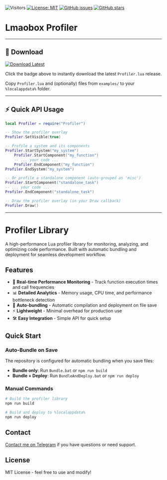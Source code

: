 ![Visitors](https://api.visitorbadge.io/api/visitors?path=https%3A%2F%2Fgithub.com%2Ftitaniummachine1%2FLmaobox_Profiler&label=Visitors&countColor=%23263759&style=plastic)
[![License: MIT](https://img.shields.io/badge/License-MIT-yellow.svg)](https://opensource.org/licenses/MIT)
[![GitHub issues](https://img.shields.io/github/issues/titaniummachine1/Lmaobox_Profiler.svg)](https://github.com/titaniummachine1/Lmaobox_Profiler/issues)
[![GitHub stars](https://img.shields.io/github/stars/titaniummachine1/Lmaobox_Profiler.svg)](https://github.com/titaniummachine1/Lmaobox_Profiler/stargazers)

# Lmaobox Profiler

---

## 🚀 Download

[![Download Latest](https://img.shields.io/github/downloads/titaniummachine1/Lmaobox_Profiler/total.svg?style=for-the-badge&logo=download&label=Download%20Latest)](https://github.com/titaniummachine1/Lmaobox_Profiler/releases/latest/download/Profiler.lua)

Click the badge above to instantly download the latest `Profiler.lua` release.

Copy `Profiler.lua` and (optionally) files from `examples/` to your `%localappdata%` folder.

---

## ⚡ Quick API Usage

```lua
local Profiler = require("Profiler")

-- Show the profiler overlay
Profiler.SetVisible(true)

-- Profile a system and its components
Profiler.StartSystem("my_system")
    Profiler.StartComponent("my_function")
    -- ... your code ...
    Profiler.EndComponent("my_function")
Profiler.EndSystem("my_system")

-- Or profile a standalone component (auto-grouped as 'misc')
Profiler.StartComponent("standalone_task")
-- ... your code ...
Profiler.EndComponent("standalone_task")

-- Draw the profiler overlay (in your Draw callback)
Profiler.Draw()
```

---

# Profiler Library

A high-performance Lua profiler library for monitoring, analyzing, and optimizing code performance. Built with automatic bundling and deployment for seamless development workflow.

## Features

- 🚀 **Real-time Performance Monitoring** - Track function execution times and call frequencies
- 📊 **Detailed Analytics** - Memory usage, CPU time, and performance bottleneck detection
- 🔄 **Auto-bundling** - Automatic compilation and deployment on file save
- ⚡ **Lightweight** - Minimal overhead for production use
- 🛠️ **Easy Integration** - Simple API for quick setup

## Quick Start

### Auto-Bundle on Save

The repository is configured for automatic bundling when you save files:

- **Bundle only**: Run `Bundle.bat` or `npm run build`
- **Bundle + Deploy**: Run `BundleAndDeploy.bat` or `npm run deploy`

### Manual Commands

```bash
# Build the profiler library
npm run build

# Build and deploy to %localappdata%
npm run deploy
```

## Contact

[Contact me on Telegram](https://t.me/TerminatorMachine) if you have questions or need support.

## License

MIT License - feel free to use and modify!
